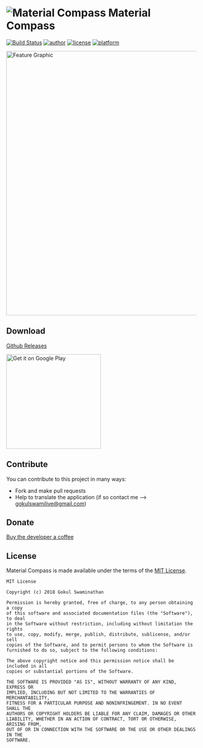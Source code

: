 # ![Material Compass](https://github.com/JavaCafe01/MaterialCompass/blob/master/app/src/main/res/mipmap-mdpi/ic_launcher.png "Material Compass") Material Compass 


[//]: # (Shields)

[![Build Status](https://travis-ci.com/JavaCafe01/MaterialCompass.svg?branch=master)](https://travis-ci.com/JavaCafe01/MaterialCompass)
[![author](https://img.shields.io/badge/author-Gokul%20Swaminathan-lightgrey.svg?style=flat-square)](https://github.com/JavaCafe01)
[![license](https://img.shields.io/badge/license-MIT-blue.svg?style=flat-square)](https://github.com/JavaCafe01/MaterialCompass/blob/master/LICENSE) [![platform](https://img.shields.io/badge/platform-Android-green.svg?style=flat-square)](https://www.android.com/)

<img width="700" alt='Feature Graphic' src='https://github.com/JavaCafe01/MaterialCompass/blob/master/images/feature_graphic.png'/>

## Download

[Github Releases](https://github.com/JavaCafe01/MaterialCompass/releases)

<a href='https://play.google.com/store/apps/details?id=com.gsnathan.compass&hl=en'><img width="250" alt='Get it on Google Play' src='https://play.google.com/intl/en_us/badges/images/generic/en_badge_web_generic.png'/></a>

## Contribute

You can contribute to this project in many ways:
* Fork and make pull requests
* Help to translate the application (if so contact me --> gokulswamilive@gmail.com)

## Donate
[Buy the developer a coffee](https://www.paypal.me/gsnathan)

## License

Material Compass is made available under the terms of the [MIT License](https://opensource.org/licenses/MIT).
```
MIT License

Copyright (c) 2018 Gokul Swaminathan

Permission is hereby granted, free of charge, to any person obtaining a copy
of this software and associated documentation files (the "Software"), to deal
in the Software without restriction, including without limitation the rights
to use, copy, modify, merge, publish, distribute, sublicense, and/or sell
copies of the Software, and to permit persons to whom the Software is
furnished to do so, subject to the following conditions:

The above copyright notice and this permission notice shall be included in all
copies or substantial portions of the Software.

THE SOFTWARE IS PROVIDED "AS IS", WITHOUT WARRANTY OF ANY KIND, EXPRESS OR
IMPLIED, INCLUDING BUT NOT LIMITED TO THE WARRANTIES OF MERCHANTABILITY,
FITNESS FOR A PARTICULAR PURPOSE AND NONINFRINGEMENT. IN NO EVENT SHALL THE
AUTHORS OR COPYRIGHT HOLDERS BE LIABLE FOR ANY CLAIM, DAMAGES OR OTHER
LIABILITY, WHETHER IN AN ACTION OF CONTRACT, TORT OR OTHERWISE, ARISING FROM,
OUT OF OR IN CONNECTION WITH THE SOFTWARE OR THE USE OR OTHER DEALINGS IN THE
SOFTWARE.
```

